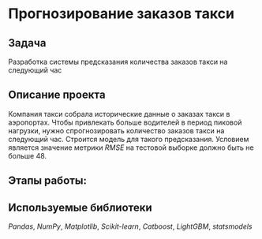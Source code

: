 # Прогнозирование заказов такси
## Задача
Разработка системы предсказания количества заказов такси на следующий час
## Описание проекта
Компания такси собрала исторические данные о заказах такси в аэропортах. Чтобы привлекать больше водителей в период пиковой нагрузки, нужно спрогнозировать количество заказов такси на следующий час. Строится модель для такого предсказания. Условием является значение метрики *RMSE* на тестовой выборке должно быть не больше 48.
## Этапы работы:

## Используемые библиотеки
*Pandas*, *NumPy*, *Matplotlib*, *Scikit-learn*, *Catboost*, *LightGBM*, *statsmodels*

